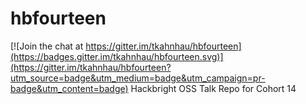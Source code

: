 # hbfourteen

[![Join the chat at https://gitter.im/tkahnhau/hbfourteen](https://badges.gitter.im/tkahnhau/hbfourteen.svg)](https://gitter.im/tkahnhau/hbfourteen?utm_source=badge&utm_medium=badge&utm_campaign=pr-badge&utm_content=badge)
Hackbright OSS Talk Repo for Cohort 14
